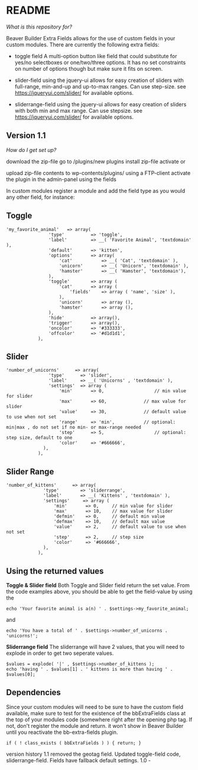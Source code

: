README
======

*What is this repository for?*

Beaver Builder Extra Fields allows for the use of custom fields in your custom modules. There are currently the following extra fields:

- toggle field A multi-option button like field that could substitute for yes/no selectboxes or one/two/three options. It has no set constraints on number of options though but make sure it fits on screen.

- slider-field using the jquery-ui allows for easy creation of sliders with full-range, min-and-up and up-to-max ranges. Can use step-size. see https://jqueryui.com/slider/ for available options.

- sliderrange-field using the jquery-ui allows for easy creation of sliders with both min and max range. Can use stepsize. see https://jqueryui.com/slider/ for available options.


Version 1.1
-------------------

*How do I get set up?*

download the zip-file
go to /plugins/new plugins
install zip-file
activate
or

upload zip-file contents to wp-contents/plugins/ using a FTP-client
activate the plugin in the admin-panel
using the fields

In custom modules register a module and add the field type as you would any other field, for instance:

Toggle
------

    'my_favorite_animal'   => array(
                    'type'          => 'toggle',
                    'label'         => __( 'Favorite Animal', 'textdomain' ),
                    'default'       => 'kitten',
                    'options'       => array(
                        'cat'           => __( 'Cat', 'textdomain' ),
                        'unicorn'       => __( 'Unicorn', 'textdomain' ),
                        'hamster'       => __( 'Hamster', 'textdomain'),
                    ),
                    'toggle'        => array (
                        'cat'       => array (
                            'fields'    => array ( 'name', 'size' ),
                        ),
                        'unicorn'       => array (),
                        'hamster'       => array (),
                    ),
                    'hide'          => array(),
                    'trigger'       => array(),
                    'oncolor'       => '#333333',
                    'offcolor'      => '#d1d1d1',
                ),

Slider
------

    'number_of_unicorns'      => array(
                    'type'      => 'slider',
                    'label'     => __( 'Unicorns' , 'textdomain' ),
                    'settings'  => array (
                        'min'       => 0,                   // min value for slider
                        'max'       => 60,              // max value for slider
                        'value'     => 30,              // default value to use when not set
                        'range'     => 'min',           // optional: min|max , do not set if no min- or max-range needed
                        'step'      => 5,                   // optional: step size, default to one
                        'color'     => '#666666',
                  ),
                ),

Slider Range
------------

    'number_of_kittens'      => array(
                  'type'        => 'sliderrange',
                  'label'       => __( 'Kittens' , 'textdomain' ),
                  'settings'     => array (
                      'min'       => 0,     // min value for slider
                      'max'       => 10,    // max value for slider
                      'defmin'    => 0,     // default min value
                      'defmax'    => 10,    // default max value
                      'value'     => 2,     // default value to use when not set
                      'step'      => 2,     // step size
                      'color'     => '#666666',
                  ),
                ),

Using the returned values
-------------------------
**Toggle & Slider field**
Both Toggle and Slider field return the set value. From the code examples above, you should be able to get the field-value by using the

    echo 'Your favorite animal is a(n) ' . $settings->my_favorite_animal;

and

    echo 'You have a total of ' . $settings->number_of_unicorns . 'unicorns!';

**Sliderrange field**
The sliderrange will have 2 values, that you will need to explode in order to get two seperate values.

    $values = explode( '|' , $settings->number_of_kittens );
    echo 'having ' . $values[1] . ' kittens is more than having ' . $values[0];


Dependencies
------------

Since your custom modules will need to be sure to have the custom field available, make sure to test for the existence of the bbExtraFields class at the top of your modules code (somewhere right after the opening php tag. If not, don't register the module and return. it won't show in Beaver Builder until you reactivate the bb-extra-fields plugin.

    if ( ! class_exists ( bbExtraFields ) ) { return; }

version history
1.1   removed the geotag field. Updated toggle-field code, sliderrange-field. Fields have fallback default settings.
1.0   -
